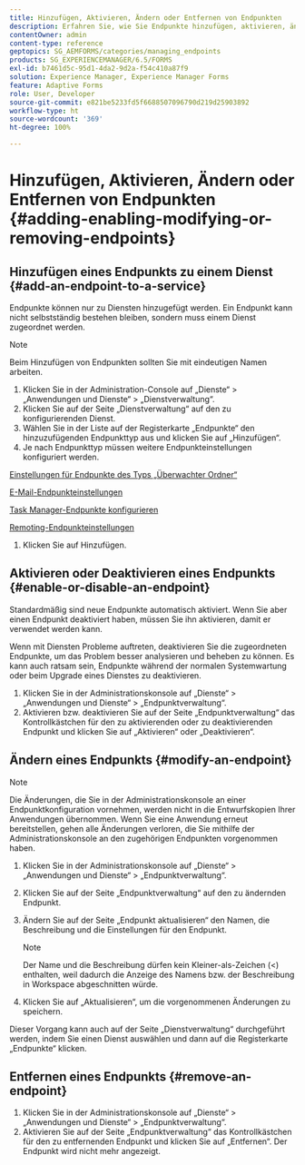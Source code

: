 ```yaml
---
title: Hinzufügen, Aktivieren, Ändern oder Entfernen von Endpunkten
description: Erfahren Sie, wie Sie Endpunkte hinzufügen, aktivieren, ändern und entfernen.
contentOwner: admin
content-type: reference
geptopics: SG_AEMFORMS/categories/managing_endpoints
products: SG_EXPERIENCEMANAGER/6.5/FORMS
exl-id: b7461d5c-95d1-4da2-9d2a-f54c410a87f9
solution: Experience Manager, Experience Manager Forms
feature: Adaptive Forms
role: User, Developer
source-git-commit: e821be5233fd5f6688507096790d219d25903892
workflow-type: ht
source-wordcount: '369'
ht-degree: 100%

---
```


# Hinzufügen, Aktivieren, Ändern oder Entfernen von Endpunkten {#adding-enabling-modifying-or-removing-endpoints}

## Hinzufügen eines Endpunkts zu einem Dienst {#add-an-endpoint-to-a-service}

Endpunkte können nur zu Diensten hinzugefügt werden. Ein Endpunkt kann nicht selbstständig bestehen bleiben, sondern muss einem Dienst zugeordnet werden.

>[!NOTE]
>
>Beim Hinzufügen von Endpunkten sollten Sie mit eindeutigen Namen arbeiten.

1. Klicken Sie in der Administration-Console auf „Dienste“ > „Anwendungen und Dienste“ > „Dienstverwaltung“.
1. Klicken Sie auf der Seite „Dienstverwaltung“ auf den zu konfigurierenden Dienst.
1. Wählen Sie in der Liste auf der Registerkarte „Endpunkte“ den hinzuzufügenden Endpunkttyp aus und klicken Sie auf „Hinzufügen“.
1. Je nach Endpunkttyp müssen weitere Endpunkteinstellungen konfiguriert werden.

[Einstellungen für Endpunkte des Typs „Überwachter Ordner“](/help/forms/using/admin-help/configuring-watched-folder-endpoints.md#watched-folder-endpoint-settings)

[E-Mail-Endpunkteinstellungen](/help/forms/using/admin-help/configuring-email-endpoints.md#email-endpoint-settings)

[Task Manager-Endpunkte konfigurieren](/help/forms/using/admin-help/configuring-task-manager-endpoints.md#configuring-task-manager-endpoints)

[Remoting-Endpunkteinstellungen](/help/forms/using/admin-help/configuring-remoting-endpoints.md#remoting-endpoint-settings)

1. Klicken Sie auf Hinzufügen.

## Aktivieren oder Deaktivieren eines Endpunkts {#enable-or-disable-an-endpoint}

Standardmäßig sind neue Endpunkte automatisch aktiviert. Wenn Sie aber einen Endpunkt deaktiviert haben, müssen Sie ihn aktivieren, damit er verwendet werden kann.

Wenn mit Diensten Probleme auftreten, deaktivieren Sie die zugeordneten Endpunkte, um das Problem besser analysieren und beheben zu können. Es kann auch ratsam sein, Endpunkte während der normalen Systemwartung oder beim Upgrade eines Dienstes zu deaktivieren.

1. Klicken Sie in der Administrationskonsole auf „Dienste“ > „Anwendungen und Dienste“ > „Endpunktverwaltung“.
1. Aktivieren bzw. deaktivieren Sie auf der Seite „Endpunktverwaltung“ das Kontrollkästchen für den zu aktivierenden oder zu deaktivierenden Endpunkt und klicken Sie auf „Aktivieren“ oder „Deaktivieren“.

## Ändern eines Endpunkts {#modify-an-endpoint}

>[!NOTE]
>
>Die Änderungen, die Sie in der Administrationskonsole an einer Endpunktkonfiguration vornehmen, werden nicht in die Entwurfskopien Ihrer Anwendungen übernommen. Wenn Sie eine Anwendung erneut bereitstellen, gehen alle Änderungen verloren, die Sie mithilfe der Administrationskonsole an den zugehörigen Endpunkten vorgenommen haben.

1. Klicken Sie in der Administrationskonsole auf „Dienste“ > „Anwendungen und Dienste“ > „Endpunktverwaltung“.
1. Klicken Sie auf der Seite „Endpunktverwaltung“ auf den zu ändernden Endpunkt.
1. Ändern Sie auf der Seite „Endpunkt aktualisieren“ den Namen, die Beschreibung und die Einstellungen für den Endpunkt.

   >[!NOTE]
   >
   >Der Name und die Beschreibung dürfen kein Kleiner-als-Zeichen (&lt;) enthalten, weil dadurch die Anzeige des Namens bzw. der Beschreibung in Workspace abgeschnitten würde.

1. Klicken Sie auf „Aktualisieren“, um die vorgenommenen Änderungen zu speichern.

Dieser Vorgang kann auch auf der Seite „Dienstverwaltung“ durchgeführt werden, indem Sie einen Dienst auswählen und dann auf die Registerkarte „Endpunkte“ klicken.

## Entfernen eines Endpunkts {#remove-an-endpoint}

1. Klicken Sie in der Administrationskonsole auf „Dienste“ > „Anwendungen und Dienste“ > „Endpunktverwaltung“.
1. Aktivieren Sie auf der Seite „Endpunktverwaltung“ das Kontrollkästchen für den zu entfernenden Endpunkt und klicken Sie auf „Entfernen“. Der Endpunkt wird nicht mehr angezeigt.
